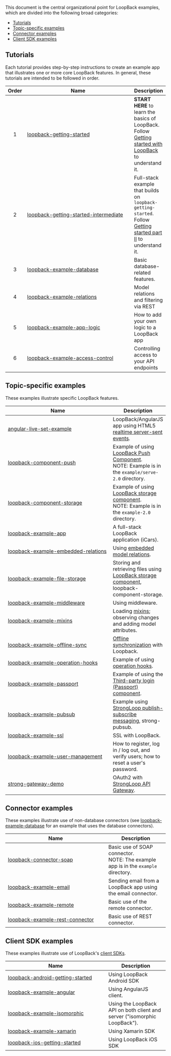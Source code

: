 This document is the central organizational point for LoopBack examples, which are divided into the following broad categories:

- [Tutorials](#tutorials)
- [Topic-specific examples](#topic-specific-examples)
- [Connector examples](#connector-examples)
- [Client SDK examples](#client-sdk-examples)

## Tutorials

Each tutorial provides step-by-step instructions to create an example app that illustrates one or more
core LoopBack features.
In general, these tutorials are intended to be followed in order.

<table><thead>
<tr>
<th align="center">Order</th>
<th width="320">Name</th>
<th>Description</th>
</tr>
</thead><tbody>
<tr>
<td align="center">1</td>
<td>
<a href="https://github.com/strongloop/loopback-getting-started">loopback-getting-started</a></td>
<td><b>START HERE</b> to learn the basics of LoopBack. Follow <a href="http://docs.strongloop.com/display/LB/Getting+started+with+LoopBack">Getting started with LoopBack</a> to understand it.</td>
</tr>
<tr>
<td align="center">2</td>
<td>
<a href="https://github.com/strongloop/loopback-getting-started-intermediate">loopback-getting-started-intermediate</a></td>
<td>Full-stack example that builds on <code>loopback-getting-started</code>. Follow <a href="http://docs.strongloop.com/display/LB/Getting+started+part+II">Getting started part II</a> to understand it.</td>
</tr>
<tr>
<td align="center">3</td>
<td>
<a href="https://github.com/strongloop/loopback-example-database">loopback-example-database</a></td>
<td>Basic database-related features.</td>
</tr>
<tr>
<td align="center">4</td>
<td>
<a href="https://github.com/strongloop/loopback-example-relations">loopback-example-relations</a></td>
<td>Model relations and filtering via REST</td>
</tr>
<tr>
<td align="center">5</td>
<td>
<a href="https://github.com/strongloop/loopback-example-app-logic">loopback-example-app-logic</a></td>
<td>How to add your own logic to a LoopBack app</td>
</tr>
<tr>
<td align="center">6</td>
<td>
<a href="https://github.com/strongloop/loopback-example-access-control">loopback-example-access-control</a></td>
<td>Controlling access to your API endpoints</td>
</tr>
</tbody></table>

## Topic-specific examples

These examples illustrate specific LoopBack features.  

<table><thead>
<tr>
<th width="320">Name</th>
<th>Description</th>
</tr>
</thead><tbody>

<tr>
<td>
<a href="https://github.com/strongloop/angular-live-set-example">angular-live-set-example</a></td>
<td>LoopBack/AngularJS app using HTML5 <a href="https://docs.strongloop.com/display/LB/Realtime+server-sent+events">realtime server-sent events</a>.</td>
</tr>

<tr>
<td>
<a href="https://github.com/strongloop/loopback-component-push/tree/master/example/server-2.0">loopback-component-push</a></td>
<td>Example of using <a href="https://docs.strongloop.com/display/LB/Push+notifications">LoopBack Push Component</a>.
<br/>NOTE: Example is in the <code>example/serve-2.0</code> directory.</td>
</tr>

<tr>
<td>
<a href="https://github.com/strongloop/loopback-component-storage/tree/master/example-2.0">loopback-component-storage</a></td>
<td>Example of using <a href="https://docs.strongloop.com/display/LB/Storage+component">LoopBack storage component</a>.
<br/>NOTE: Example is in the <code>example-2.0</code> directory.</td>
</tr>

<tr>
<td>
<a href="https://github.com/strongloop/loopback-example-app">loopback-example-app</a></td>
<td>A full-stack LoopBack application (iCars).</td>
</tr>

<tr>
<td>
<a href="https://github.com/strongloop/loopback-example-embedded-relations">loopback-example-embedded-relations</a></td>
<td>Using <a href="https://docs.strongloop.com/display/LB/Embedded+models+and+relations">embedded model relations</a>.</td>
</tr>
<tr>
<td>
<a href="https://github.com/strongloop/loopback-example-file-storage">loopback-example-file-storage</a></td>
<td>Storing and retrieving files using <a href="https://docs.strongloop.com/display/LB/Storage+component">LoopBack storage component</a>, loopback-component-storage.</td>
</tr>

<tr>
<td>
<a href="https://github.com/strongloop/loopback-example-middleware">loopback-example-middleware</a></td>
<td>Using middleware.</td>
</tr>

<tr>
<td>
<a href="https://github.com/strongloop/loopback-example-mixins">loopback-example-mixins</a></td>
<td>Loading <a href="https://docs.strongloop.com/display/LB/Defining+mixins">mixins</a>; observing changes and adding model attributes.</td>
</tr>

<tr>
<td>
<a href="https://github.com/strongloop/loopback-example-offline-sync">loopback-example-offline-sync</a></td>
<td><a href="https://docs.strongloop.com/display/LB/Synchronization">Offline synchronization</a> with Loopback.</td>
</tr>

<tr>
<td>
<a href="https://github.com/strongloop/loopback-example-operation-hooks">loopback-example-operation-hooks</a></td>
<td>Example of using <a href="https://docs.strongloop.com/display/LB/Operation+hooks">operation hooks</a>.</td>
</tr>

<tr>
<td>
<a href="https://github.com/strongloop/loopback-example-passport">loopback-example-passport</a></td>
<td>Example of using the <a href="https://docs.strongloop.com/pages/viewpage.action?pageId=3836277">Third-party login (Passport) component</a>.</td>
</tr>

<tr>
<td>
<a href="https://github.com/strongloop/loopback-example-pubsub">loopback-example-pubsub</a></td>
<td>Example using <a href="https://docs.strongloop.com/display/MSG/Pub-sub">StrongLoop publish-subscribe messaging</a>, strong-pubsub.</td>
</tr>

<tr>
<td>
<a href="https://github.com/strongloop/loopback-example-ssl">loopback-example-ssl</a></td>
<td>SSL with LoopBack.</td>
</tr>

<tr>
<td>
<a href="https://github.com/strongloop/loopback-example-user-management">loopback-example-user-management</a></td>
<td>How to register, log in / log out, and verify users; how to reset a user's password.</td>
</tr>

<tr>
<td>
<a href="https://github.com/strongloop/strong-gateway-demo">strong-gateway-demo</a></td>
<td>OAuth2 with <a href="https://docs.strongloop.com/display/LGW">StrongLoop API Gateway</a>.</td>
</tr>
</tbody></table>

## Connector examples

These examples illustrate use of non-database connectors (see [loopback-example-database](https://github.com/strongloop/loopback-example-database) for an example that uses the  database connectors).

<table><thead>
<tr>
<th width="300">Name </th>
<th>Description</th>
</tr>
</thead><tbody>
<tr>
<td>
<a href="https://github.com/strongloop/loopback-connector-soap/tree/master/example">loopback-connector-soap</a></td>
<td>Basic use of SOAP connector.
<br/>NOTE: The example app is in the <code>example</code> directory.</td>
</tr>

<tr>
<td><a href="https://github.com/strongloop/loopback-example-email">loopback-example-email</a></td>
<td>Sending email from a LoopBack app using the email connector.</td>
</tr>

<tr>
<td><a href="https://github.com/strongloop/loopback-example-remote">loopback-example-remote</a></td>
<td>Basic use of the remote connector.</td>
</tr>

<tr>
<td><a href="https://github.com/strongloop/loopback-example-rest-connector">loopback-example-rest-connector</a></td>
<td>Basic use of REST connector.</td>
</tr>
</tbody></table>

## Client SDK examples

These examples illustrate use of LoopBack's [client SDKs](https://docs.strongloop.com/display/LB/Client+SDKs).

<table><thead>
<tr>
<th width="300">Name </th>
<th>Description</th>
</tr>
</thead><tbody>
<tr><td>
<a href="https://github.com/strongloop/loopback-android-getting-started">loopback-android-getting-started</a></td>
<td>Using LoopBack Android SDK
</td></tr>

<tr><td>
<a href="https://github.com/strongloop/loopback-example-angular">loopback-example-angular</a></td>
<td>Using AngularJS client.</td>
</tr>

<tr><td>
<a href="https://github.com/strongloop/loopback-example-isomorphic">loopback-example-isomorphic</a></td>
<td>Using the LoopBack API on both client and server ("isomorphic LoopBack").</td>
</tr>

<tr>
<td><a href="https://github.com/strongloop/loopback-example-xamarin">loopback-example-xamarin</a></td>
<td>Using Xamarin SDK</td>
</tr>

<tr><td>
<a href="https://github.com/strongloop/loopback-ios-getting-started">loopback-ios-getting-started</a></td>
<td>Using LoopBack iOS SDK
</td></tr>
</tbody></table>
